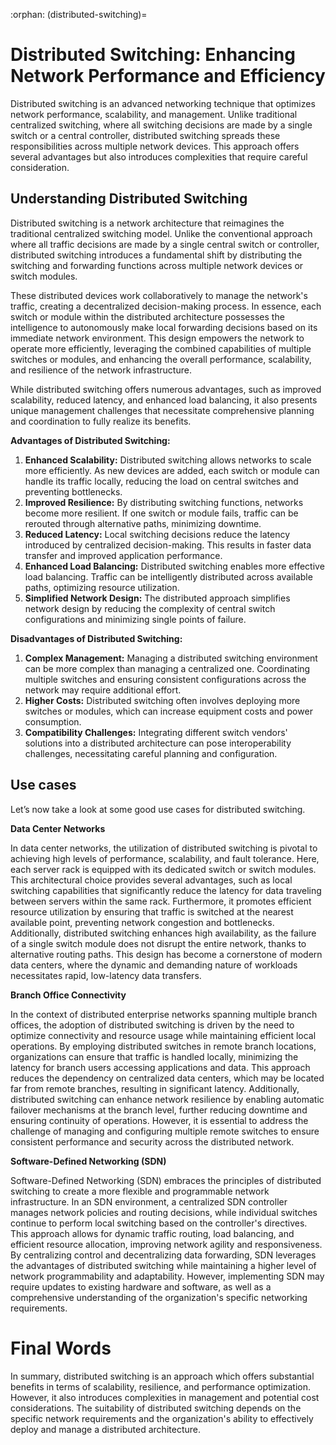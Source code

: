 :orphan:
(distributed-switching)=

# Distributed Switching: Enhancing Network Performance and Efficiency

Distributed switching is an advanced networking technique that optimizes network performance, scalability, and management. Unlike traditional centralized switching, where all switching decisions are made by a single switch or a central controller, distributed switching spreads these responsibilities across multiple network devices. This approach offers several advantages but also introduces complexities that require careful consideration.

 

## Understanding Distributed Switching

Distributed switching is a network architecture that reimagines the traditional centralized switching model. Unlike the conventional approach where all traffic decisions are made by a single central switch or controller, distributed switching introduces a fundamental shift by distributing the switching and forwarding functions across multiple network devices or switch modules. 

These distributed devices work collaboratively to manage the network's traffic, creating a decentralized decision-making process. In essence, each switch or module within the distributed architecture possesses the intelligence to autonomously make local forwarding decisions based on its immediate network environment. This design empowers the network to operate more efficiently, leveraging the combined capabilities of multiple switches or modules, and enhancing the overall performance, scalability, and resilience of the network infrastructure. 

While distributed switching offers numerous advantages, such as improved scalability, reduced latency, and enhanced load balancing, it also presents unique management challenges that necessitate comprehensive planning and coordination to fully realize its benefits. 

 

**Advantages of Distributed Switching:**

1. **Enhanced Scalability:** Distributed switching allows networks to scale more efficiently. As new devices are added, each switch or module can handle its traffic locally, reducing the load on central switches and preventing bottlenecks.
2. **Improved Resilience:** By distributing switching functions, networks become more resilient. If one switch or module fails, traffic can be rerouted through alternative paths, minimizing downtime.
3. **Reduced Latency:** Local switching decisions reduce the latency introduced by centralized decision-making. This results in faster data transfer and improved application performance.
4. **Enhanced Load Balancing:** Distributed switching enables more effective load balancing. Traffic can be intelligently distributed across available paths, optimizing resource utilization.
5. **Simplified Network Design:** The distributed approach simplifies network design by reducing the complexity of central switch configurations and minimizing single points of failure.

**Disadvantages of Distributed Switching:**

1. **Complex Management:** Managing a distributed switching environment can be more complex than managing a centralized one. Coordinating multiple switches and ensuring consistent configurations across the network may require additional effort.
2. **Higher Costs:** Distributed switching often involves deploying more switches or modules, which can increase equipment costs and power consumption.
3. **Compatibility Challenges:** Integrating different switch vendors' solutions into a distributed architecture can pose interoperability challenges, necessitating careful planning and configuration.

 

## Use cases

Let’s now take a look at some good use cases for distributed switching.

**Data Center Networks**

In data center networks, the utilization of distributed switching is pivotal to achieving high levels of performance, scalability, and fault tolerance. Here, each server rack is equipped with its dedicated switch or switch modules. This architectural choice provides several advantages, such as local switching capabilities that significantly reduce the latency for data traveling between servers within the same rack. Furthermore, it promotes efficient resource utilization by ensuring that traffic is switched at the nearest available point, preventing network congestion and bottlenecks. Additionally, distributed switching enhances high availability, as the failure of a single switch module does not disrupt the entire network, thanks to alternative routing paths. This design has become a cornerstone of modern data centers, where the dynamic and demanding nature of workloads necessitates rapid, low-latency data transfers.

 

**Branch Office Connectivity**

In the context of distributed enterprise networks spanning multiple branch offices, the adoption of distributed switching is driven by the need to optimize connectivity and resource usage while maintaining efficient local operations. By employing distributed switches in remote branch locations, organizations can ensure that traffic is handled locally, minimizing the latency for branch users accessing applications and data. This approach reduces the dependency on centralized data centers, which may be located far from remote branches, resulting in significant latency. Additionally, distributed switching can enhance network resilience by enabling automatic failover mechanisms at the branch level, further reducing downtime and ensuring continuity of operations. However, it is essential to address the challenge of managing and configuring multiple remote switches to ensure consistent performance and security across the distributed network.

 

**Software-Defined Networking (SDN)**

Software-Defined Networking (SDN) embraces the principles of distributed switching to create a more flexible and programmable network infrastructure. In an SDN environment, a centralized SDN controller manages network policies and routing decisions, while individual switches continue to perform local switching based on the controller's directives. This approach allows for dynamic traffic routing, load balancing, and efficient resource allocation, improving network agility and responsiveness. By centralizing control and decentralizing data forwarding, SDN leverages the advantages of distributed switching while maintaining a higher level of network programmability and adaptability. However, implementing SDN may require updates to existing hardware and software, as well as a comprehensive understanding of the organization's specific networking requirements.

 

# Final Words

In summary, distributed switching is an approach which offers substantial benefits in terms of scalability, resilience, and performance optimization. However, it also introduces complexities in management and potential cost considerations. The suitability of distributed switching depends on the specific network requirements and the organization's ability to effectively deploy and manage a distributed architecture.

 
